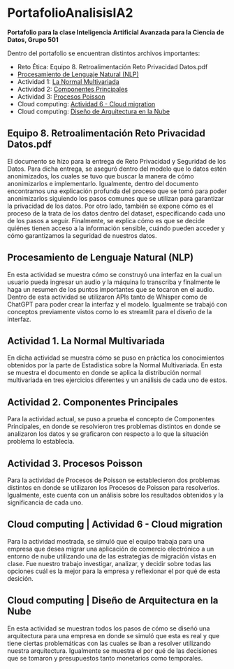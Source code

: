 # PortafolioAnalisisIA2
**Portafolio para la clase Inteligencia Artificial Avanzada para la Ciencia de Datos, Grupo 501**


Dentro del portafolio se encuentran distintos archivos importantes: 

- Reto Ética: Equipo 8. Retroalimentación Reto Privacidad Datos.pdf
- [Procesamiento de Lenguaje Natural (NLP)](NLP_A01721441_FedericoMedina.pdf)
- Actividad 1: [La Normal Multivariada](NormalMultivariada.pdf)
- Actividad 2: [Componentes Principales](ComponentesPrincipales.pdf)
- Actividad 3: [Procesos Poisson](ActividadPoisson.pdf)
- Cloud computing: [Actividad 6 - Cloud migration](CloudMigration_Equipo8.pdf)
- Cloud computing: [Diseño de Arquitectura en la Nube](DisenoCloud_Equipo8.pdf)


## Equipo 8. Retroalimentación Reto Privacidad Datos.pdf
El documento se hizo para la entrega de Reto Privacidad y Seguridad de los Datos. Para dicha entrega, se aseguró dentro del modelo que lo datos estén anonimizados, los cuales se tuvo que buscar la manera de cómo anonimizarlos e implementarlo. Igualmente, dentro del documento encontramos una explicación profunda del proceso que se tomó para poder anonimizarlos siguiendo los pasos comunes que se utilizan para garantizar la privacidad de los datos. Por otro lado, también se expone cómo es el proceso de la trata de los datos dentro del dataset, especificando cada uno de los pasos a seguir. Finalmente, se explica cómo es que se decide quiénes tienen acceso a la información sensible, cuándo pueden acceder y cómo garantizamos la seguridad de nuestros datos.

## Procesamiento de Lenguaje Natural (NLP)
En esta actividad se muestra cómo se construyó una interfaz en la cual un usuario pueda ingresar un audio y la máquina lo transcriba y finalmente le haga un resumen de los puntos importantes que se tocaron en el audio. Dentro de esta actividad se utilizaron APIs tanto de Whisper como de ChatGPT para poder crear la interfaz y el modelo. Igualmente se trabajó con conceptos previamente vistos como lo es streamlit para el diseño de la interfaz.

## Actividad 1. La Normal Multivariada
En dicha actividad se muestra cómo se puso en práctica los conocimientos obtenidos por la parte de Estadística sobre la Normal Multivariada. En esta se muestra el documento en donde se aplica la distribución normal multivariada en tres ejercicios diferentes y un análisis de cada uno de estos.

## Actividad 2. Componentes Principales
Para la actividad actual, se puso a prueba el concepto de Componentes Principales, en donde se resolvieron tres problemas distintos en donde se analizaron los datos y se graficaron con respecto a lo que la situación problema lo establecía.

## Actividad 3. Procesos Poisson
Para la actividad de Procesos de Poisson se establecieron dos problemas distintos en donde se utilizaron los Procesos de Poisson para resolverlos. Igualmente, este cuenta con un análisis sobre los resultados obtenidos y la significancia de cada uno.

## Cloud computing | Actividad 6 - Cloud migration
Para la actividad mostrada, se simuló que el equipo trabaja para una empresa que desea migrar una aplicación de comercio electrónico a un entorno de nube utilizando una de las estrategias de migración vistas en clase. Fue nuestro trabajo investigar, analizar, y decidir sobre todas las opciones cuál es la mejor para la empresa y reflexionar el por qué de esta desición. 

## Cloud computing | Diseño de Arquitectura en la Nube
En esta actividad se muestran todos los pasos de cómo se diseńó una arquitectura para una empresa en donde se simuló que esta es real y que tiene ciertas problemáticas con las cuales se iban a resolver utilizando nuestra arquitectura. Igualmente se muestra el por qué de las decisiones que se tomaron y presupuestos tanto monetarios como temporales.

